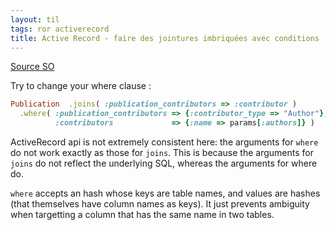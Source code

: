 ```yaml
---
layout: til
tags: ror activerecord
title: Active Record - faire des jointures imbriquées avec conditions
---
```



[Source SO](https://stackoverflow.com/a/14528454/942590)

Try to change your where clause :

```ruby
Publication  .joins( :publication_contributors => :contributor )
  .where( :publication_contributors => {:contributor_type => "Author"}, 
          :contributors             => {:name => params[:authors]} ) 
```

ActiveRecord api is not extremely consistent here: the arguments for `where` do not work exactly as those for `joins`. This is because the arguments for `joins` do not reflect the underlying SQL, whereas the arguments for where do.


`where` accepts an hash whose keys are table names, and values are hashes (that themselves have column names as keys). It just prevents ambiguity when targetting a column that has the same name in two tables.
